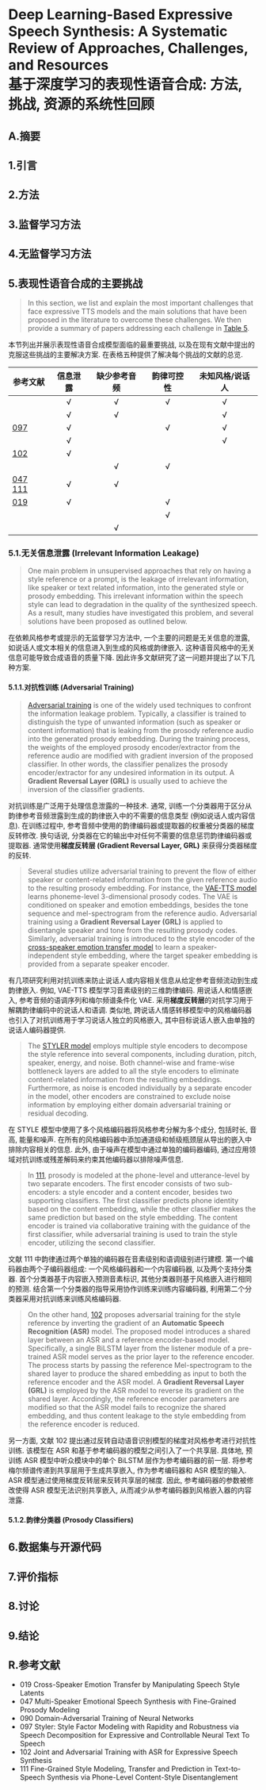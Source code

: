 # Deep Learning-Based Expressive Speech Synthesis: A Systematic Review of Approaches,  Challenges, and Resources<br>基于深度学习的表现性语音合成: 方法, 挑战, 资源的系统性回顾

## A.摘要

## 1.引言

## 2.方法

## 3.监督学习方法

## 4.无监督学习方法

## 5.表现性语音合成的主要挑战

> In this section, we list and explain the most important challenges that face expressive TTS models and the main solutions that have been proposed in the literature to overcome these challenges. We then provide a summary of papers addressing each challenge in [Table 5]().

本节列出并展示表现性语音合成模型面临的最重要挑战, 以及在现有文献中提出的克服这些挑战的主要解决方案. 在表格五种提供了解决每个挑战的文献的总览.

|参考文献|信息泄露|缺少参考音频|韵律可控性|未知风格/说话人|
|---|:-:|:-:|:-:|:-:|
||√|√|√|√|
||√|√||√|
|[097](#K.Lee2021)|√||√|√|
||√|||√|
|[102](#K.Zhang2022)|√||||
|||√|√||
|[047](#C.Lu2021) [111](#D.Tan2020)|√|√|||
|[019](#S.Jo2023)|√||√||
||||√||
|||√|||


### 5.1.无关信息泄露 (Irrelevant Information Leakage)

> One main problem in unsupervised approaches that rely on having a style reference or a prompt, is the leakage of irrelevant information, like speaker or text related information, into the generated style or prosody embedding. 
> This irrelevant information within the speech style can lead to degradation in the quality of the synthesized speech. 
> As a result, many studies have investigated this problem, and several solutions have been proposed as outlined below.

在依赖风格参考或提示的无监督学习方法中, 一个主要的问题是无关信息的泄露, 如说话人或文本相关的信息进入到生成的风格或韵律嵌入.
这种语音风格中的无关信息可能导致合成语音的质量下降.
因此许多文献研究了这一问题并提出了以下几种方案.

#### 5.1.1.对抗性训练 (Adversarial Training)

> [Adversarial training](#Y.Ganin2016) is one of the widely used techniques to confront the information leakage problem.
> Typically, a classifier is trained to distinguish the type of unwanted information (such as speaker or content information) that is leaking from the prosody reference audio into the generated prosody embedding. 
> During the training process, the weights of the employed prosody encoder/extractor from the reference audio are modified with gradient inversion of the proposed classifier. 
> In other words, the classifier penalizes the prosody encoder/extractor for any undesired information in its output. 
> A **Gradient Reversal Layer (GRL)** is usually used to achieve the inversion of the classifier gradients.

对抗训练是广泛用于处理信息泄露的一种技术.
通常, 训练一个分类器用于区分从韵律参考音频泄露到生成的韵律嵌入中的不需要的信息类型 (例如说话人或内容信息).
在训练过程中, 参考音频中使用的韵律编码器或提取器的权重被分类器的梯度反转修改.
换句话说, 分类器在它的输出中对任何不需要的信息惩罚韵律编码器或提取器.
通常使用**梯度反转层 (Gradient Reversal Layer, GRL)** 来获得分类器梯度的反转.



> Several studies utilize adversarial training to prevent the flow of either speaker or content-related information from the given reference audio to the resulting prosody embedding. 
> For instance, the [VAE-TTS model](#C.Lu2021) learns phoneme-level 3-dimensional prosody codes. 
> The VAE is conditioned on speaker and emotion embeddings, besides the tone sequence and mel-spectrogram from the reference audio. 
> Adversarial training using a **Gradient Reversal Layer (GRL)** is applied to disentangle speaker and tone from the resulting prosody codes.
> Similarly, adversarial training is introduced to the style encoder of the [cross-speaker emotion transfer model](#S.Jo2023) to learn a speaker-independent style embedding, where the target speaker embedding is provided from a separate speaker encoder.

有几项研究利用对抗训练来防止说话人或内容相关信息从给定参考音频流动到生成韵律嵌入.
例如, VAE-TTS 模型学习音素级别的三维韵律编码.
用说话人和情感嵌入, 参考音频的语调序列和梅尔频谱条件化 VAE.
采用**梯度反转层**的对抗学习用于解耦韵律编码中的说话人和语调.
类似地, 跨说话人情感转移模型中的风格编码器也引入了对抗训练用于学习说话人独立的风格嵌入, 其中目标说话人嵌入由单独的说话人编码器提供.

> The [STYLER model](#K.Lee2021) employs multiple style encoders to decompose the style reference into several components, including duration, pitch, speaker, energy, and noise. 
> Both channel-wise and frame-wise bottleneck layers are added to all the style encoders to eliminate content-related information from the resulting embeddings. 
> Furthermore, as noise is encoded individually by a separate encoder in the model, other encoders are constrained to exclude noise information by employing either domain adversarial training or residual decoding.

在 STYLE 模型中使用了多个风格编码器将风格参考分解为多个成分, 包括时长, 音高, 能量和噪声.
在所有的风格编码器中添加通道级和帧级瓶颈层从导出的嵌入中排除内容相关的信息.
此外, 由于噪声在模型中通过单独的编码器编码, 通过应用领域对抗训练或残差解码来约束其他编码器以排除噪声信息.

> In [111](#D.Tan2020), prosody is modeled at the phone-level and utterance-level by two separate encoders. 
> The first encoder consists of two sub-encoders: a style encoder and a content encoder, besides two supporting classifiers. 
> The first classifier predicts phone identity based on the content embedding, while the other classifier makes the same prediction but based on the style embedding. 
> The content encoder is trained via collaborative training with the guidance of the first classifier, while adversarial training is used to train the style encoder, utilizing the second classifier.

文献 111 中韵律通过两个单独的编码器在音素级别和语调级别进行建模.
第一个编码器由两个子编码器组成: 一个风格编码器和一个内容编码器, 以及两个支持分类器.
首个分类器基于内容嵌入预测音素标识, 其他分类器则基于风格嵌入进行相同的预测.
结合第一个分类器的指导采用协作训练来训练内容编码器, 利用第二个分类器采用对抗训练来训练风格编码器.

> On the other hand, [102](#K.Zhang2022) proposes adversarial training for the style reference by inverting the gradient of an **Automatic Speech Recognition (ASR)** model. 
> The proposed model introduces a shared layer between an ASR and a reference encoder-based model. 
> Specifically, a single BiLSTM layer from the listener module of a pre-trained ASR model serves as the prior layer to the reference encoder. 
> The process starts by passing the reference Mel-spectrogram to the shared layer to produce the shared embedding as input to both the reference encoder and the ASR model. 
> A **Gradient Reversal Layer (GRL)** is employed by the ASR model to reverse its gradient on the shared layer. 
> Accordingly, the reference encoder parameters are modified so that the ASR model fails to recognize the shared embedding, and thus content leakage to the style embedding from the reference encoder is reduced.

另一方面, 文献 102 提出通过反转自动语音识别模型的梯度对风格参考进行对抗性训练.
该模型在 ASR 和基于参考编码器的模型之间引入了一个共享层.
具体地, 预训练 ASR 模型中听众模块中的单个 BiLSTM 层作为参考编码器的前一层.
将参考梅尔频谱传递到共享层用于生成共享嵌入, 作为参考编码器和 ASR 模型的输入.
ASR 模型通过使用梯度反转层来反转共享层的梯度.
因此, 参考编码器的参数被修改使得 ASR 模型无法识别共享嵌入, 从而减少从参考编码器到风格嵌入器的内容泄露.


#### 5.1.2.韵律分类器 (Prosody Classifiers)



## 6.数据集与开源代码

## 7.评价指标

## 8.讨论

## 9.结论

## R.参考文献

- 019 [<a id="S.Jo2023">Cross-Speaker Emotion Transfer by Manipulating Speech Style Latents]()
- 047 [<a id="C.Lu2021">Multi-Speaker Emotional Speech Synthesis with Fine-Grained Prosody Modeling</a>]()
- 090 [<a id="Y.Ganin2016">Domain-Adversarial Training of Neural Networks</a>]()
- 097 [<a id="K.Lee2021">Styler: Style Factor Modeling with Rapidity and Robustness via Speech Decomposition for Expressive and Controllable Neural Text To Speech</a>]()
- 102 [<a id="K.Zhang2022">Joint and Adversarial Training with ASR for Expressive Speech Synthesis</a>]()
- 111 [<a id="D.Tan2020">Fine-Grained Style Modeling, Transfer and Prediction in Text-to-Speech Synthesis via Phone-Level Content-Style Disentanglement</a>]()